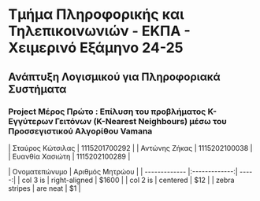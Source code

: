 # Τμήμα Πληροφορικής και Τηλεπικοινωνιών - ΕΚΠΑ - Χειμερινό Εξάμηνο 24-25
## Ανάπτυξη Λογισμικού για Πληροφοριακά Συστήματα
### Project Μέρος Πρώτο : Επίλυση του προβλήματος K-Εγγύτερων Γειτόνων (K-Nearest Neighbours) μέσω του Προσσεγιστικού Αλγορίθου **Vamana**

| Σταύρος Κώτσιλας  |  1115201700292  |
|  Αντώνης Ζήκας  |  1115202100038  |
|  Ευανθία Χασιώτη  |  1115202100289  |

| Ονοματεπώνυμο        | Αριθμός Μητρώου         |
| ------------- |:-------------:| -----:|
| col 3 is      | right-aligned | $1600 |
| col 2 is      | centered      |   $12 |
| zebra stripes | are neat      |    $1 |
